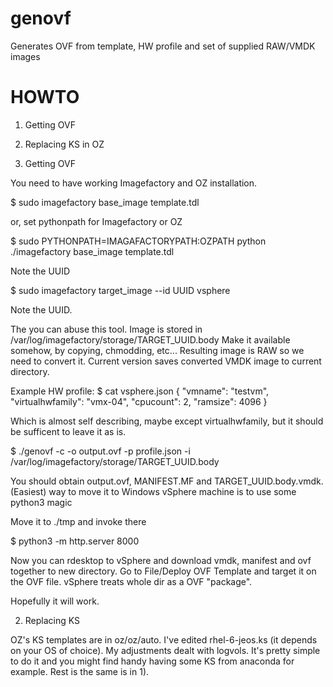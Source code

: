 genovf
======

Generates OVF from template, HW profile and set of supplied RAW/VMDK images

HOWTO
=====
1) Getting OVF
2) Replacing KS in OZ

1) Getting OVF

You need to have working Imagefactory and OZ installation.

$ sudo imagefactory base_image template.tdl

or, set pythonpath for Imagefactory or OZ

$ sudo PYTHONPATH=IMAGAFACTORYPATH:OZPATH python ./imagefactory base_image template.tdl

Note the UUID

$ sudo imagefactory target_image --id UUID vsphere

Note the UUID.

The you can abuse this tool. Image is stored in /var/log/imagefactory/storage/TARGET_UUID.body
Make it available somehow, by copying, chmodding, etc...
Resulting image is RAW so we need to convert it. Current version saves converted VMDK image
to current directory.

Example HW profile:
$ cat vsphere.json
{
"vmname": "testvm",
"virtualhwfamily": "vmx-04",
"cpucount": 2,
"ramsize": 4096
}

Which is almost self describing, maybe except virtualhwfamily, but it should be sufficent to leave it
as is.

$ ./genovf -c -o output.ovf -p profile.json -i /var/log/imagefactory/storage/TARGET_UUID.body

You should obtain output.ovf, MANIFEST.MF and TARGET_UUID.body.vmdk.
(Easiest) way to move it to Windows vSphere machine is to use some python3 magic

Move it to ./tmp and invoke there

$ python3 -m http.server 8000

Now you can rdesktop to vSphere and download vmdk, manifest and ovf
together to new directory. Go to File/Deploy OVF Template and target it on
the OVF file. vSphere treats whole dir as a OVF "package".

Hopefully it will work.

2) Replacing KS

OZ's KS templates are in oz/oz/auto. I've edited rhel-6-jeos.ks (it depends on your OS of choice).
My adjustments dealt with logvols. It's pretty simple to do it and you might find handy having
some KS from anaconda for example. Rest is the same is in 1).

